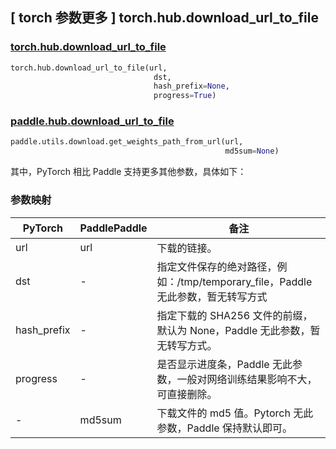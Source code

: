 ## [ torch 参数更多 ] torch.hub.download_url_to_file

### [torch.hub.download_url_to_file](https://pytorch.org/docs/stable/hub.html?highlight=download#torch.hub.download_url_to_file)

```python
torch.hub.download_url_to_file(url,
                                dst,
                                hash_prefix=None,
                                progress=True)
```

### [paddle.hub.download_url_to_file](https://www.paddlepaddle.org.cn/documentation/docs/zh/develop/api/paddle/utils/download/get_weights_path_from_url_cn.html)

```python
paddle.utils.download.get_weights_path_from_url(url,
                                                md5sum=None)
```

其中，PyTorch 相比 Paddle 支持更多其他参数，具体如下：
### 参数映射
| PyTorch       | PaddlePaddle | 备注                                                   |
| ------------- | ------------ | ------------------------------------------------------ |
|url            |url           |下载的链接。|
|dst            |-             |指定文件保存的绝对路径，例如：/tmp/temporary_file，Paddle 无此参数，暂无转写方式|
|hash_prefix    |-             |指定下载的 SHA256 文件的前缀，默认为 None，Paddle 无此参数，暂无转写方式。|
|progress       |-             |是否显示进度条，Paddle 无此参数，一般对网络训练结果影响不大，可直接删除。|
|-              |md5sum        |下载文件的 md5 值。Pytorch 无此参数，Paddle 保持默认即可。|
